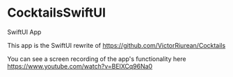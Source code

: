 # CocktailsSwiftUI
SwiftUI App

This app is the SwiftUI rewrite of https://github.com/VictorRiurean/Cocktails

You can see a screen recording of the app's functionality here https://www.youtube.com/watch?v=BElXCq96Na0
